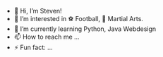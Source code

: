 - 👋 Hi, I’m Steven!
- 👀 I’m interested in ⚽ Football, 🥊 Martial Arts.
- 🌱 I’m currently learning Python, Java Webdesign
- 📫 How to reach me ...
- ⚡ Fun fact: ...

<!---
stevenwall-gpt/stevenwall-gpt is a ✨ special ✨ repository because its `README.md` (this file) appears on your GitHub profile.
You can click the Preview link to take a look at your changes.
--->
